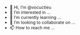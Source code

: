 - 👋 Hi, I’m @vocuctieu
- 👀 I’m interested in ...
- 🌱 I’m currently learning ...
- 💞️ I’m looking to collaborate on ...
- 📫 How to reach me ...

<!---
vocuctieu/vocuctieu is a ✨ special ✨ repository because its `README.md` (this file) appears on your GitHub profile.
You can click the Preview link to take a look at your changes.
--->
